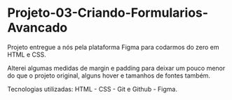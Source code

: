# Projeto-03-Criando-Formularios-Avancado
 
Projeto entregue a nós pela plataforma Figma para codarmos do zero em HTML e CSS.

Alterei algumas medidas de margin e padding para deixar um pouco menor do que o projeto original, alguns hover e tamanhos de fontes também.

Tecnologias utilizadas: HTML - CSS - Git e Github - Figma.
